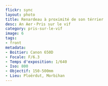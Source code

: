 ```yaml
---
flickr: sync
layout: photo
title: Renardeau à proximité de son térrier
desc: An Aer・Pris sur le vif
category: pris-sur-le-vif
image: 6
tags:
- front
metadata:
- Boitier: Canon 650D
- Focale: F/6.3
- Temps d'exposition: 1/640
- Iso: 800
- Objectif: 150-500mm
- Lieu: Ploërdut, Morbihan
---
```

